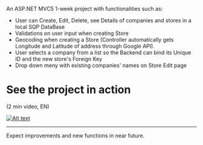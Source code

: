  An ASP.NET MVC5 1-week project with functionalities such as:

- User can Create, Edit, Delete, see Details of companies and stores in a local SQP DataBase
- Validations on user input when creating Store
- Geocoding when creating a Store (Controller automatically gets Longitude and Latitude of address through Google API).
- User selects a company from a list so the Backend can bind its Unique ID and the new store's Foreign Key
- Drop down meny with existing companies' names on Store Edit page

# See the project in action
(2 min video, EN)

[![Alt text](https://img.youtube.com/vi/nxLr9Sv9Ezc/0.jpg)](https://www.youtube.com/watch?v=nxLr9Sv9Ezc)

---------------
Expect improvements and new functions in near future.
